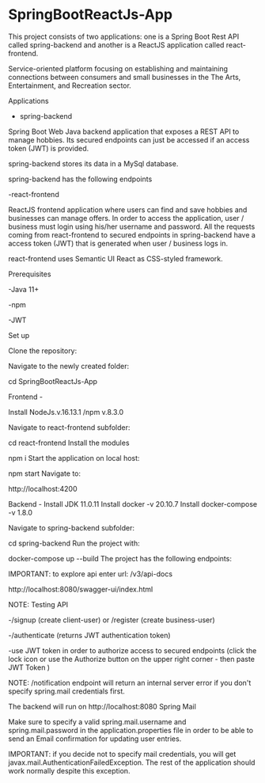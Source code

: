 # SpringBootReactJs-App
This project consists of two applications: one is a Spring Boot Rest API called spring-backend and another is a ReactJS application called react-frontend.

Service-oriented platform focusing on establishing and maintaining connections between consumers and small businesses in the The Arts, Entertainment, and Recreation sector.


            
Applications

- spring-backend

Spring Boot Web Java backend application that exposes a REST API to manage hobbies. Its secured endpoints can just be accessed if an access token (JWT) is provided.

spring-backend stores its data in a MySql database.

spring-backend has the following endpoints

-react-frontend

ReactJS frontend application where users can find and save hobbies and businesses can manage offers. In order to access the application, user / business must login using his/her username and password. All the requests coming from react-frontend to secured endpoints in spring-backend have a access token (JWT) that is generated when user / business logs in.

react-frontend uses Semantic UI React as CSS-styled framework.

Prerequisites

-Java 11+

-npm

-JWT

Set up

Clone the repository:


Navigate to the newly created folder:

cd  SpringBootReactJs-App

Frontend -

Install NodeJs.v.16.13.1 /npm v.8.3.0

Navigate to react-frontend subfolder:

cd react-frontend
Install the modules

npm i
Start the application on local host:

npm start
Navigate to:

http://localhost:4200

Backend - Install JDK 11.0.11 Install docker -v 20.10.7 Install docker-compose -v 1.8.0

Navigate to spring-backend subfolder:

cd spring-backend
Run the project with:

docker-compose up --build
The project has the following endpoints:

IMPORTANT: to explore api enter url: /v3/api-docs

http://localhost:8080/swagger-ui/index.html

NOTE: Testing API

-/signup (create client-user) or /register (create business-user)

-/authenticate (returns JWT authentication token)

-use JWT token in order to authorize access to secured endpoints (click the lock icon or use the Authorize button on the upper right corner - then paste JWT Token )

NOTE: /notification endpoint will return an internal server error if you don't specify spring.mail credentials first.

The backend will run on http://localhost:8080
Spring Mail

Make sure to specify a valid spring.mail.username and spring.mail.password in the application.properties file in order to be able to send an Email confirmation for updating user entries.

IMPORTANT: if you decide not to specify mail credentials, you will get javax.mail.AuthenticationFailedException. The rest of the application should work normally despite this exception.
